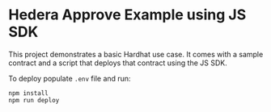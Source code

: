 # Hedera Approve Example using JS SDK

This project demonstrates a basic Hardhat use case. It comes with a sample contract and a script that deploys that contract using the JS SDK.

To deploy populate `.env` file and run:

```shell
npm install
npm run deploy
```
